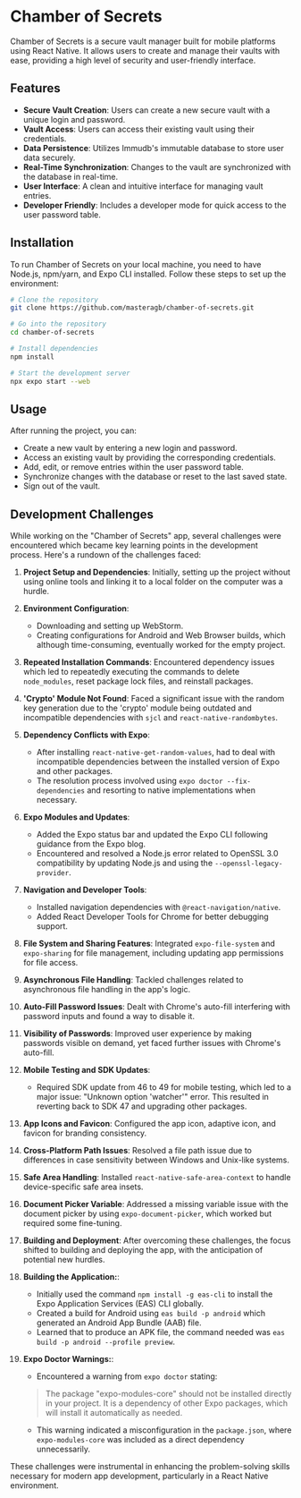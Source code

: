 # Chamber of Secrets

Chamber of Secrets is a secure vault manager built for mobile platforms using React Native. It allows users to create and manage their vaults with ease, providing a high level of security and user-friendly interface.

## Features

- **Secure Vault Creation**: Users can create a new secure vault with a unique login and password.
- **Vault Access**: Users can access their existing vault using their credentials.
- **Data Persistence**: Utilizes Immudb's immutable database to store user data securely.
- **Real-Time Synchronization**: Changes to the vault are synchronized with the database in real-time.
- **User Interface**: A clean and intuitive interface for managing vault entries.
- **Developer Friendly**: Includes a developer mode for quick access to the user password table.

## Installation

To run Chamber of Secrets on your local machine, you need to have Node.js, npm/yarn, and Expo CLI installed. Follow these steps to set up the environment:

```bash
# Clone the repository
git clone https://github.com/masteragb/chamber-of-secrets.git

# Go into the repository
cd chamber-of-secrets

# Install dependencies
npm install

# Start the development server
npx expo start --web
```

## Usage
After running the project, you can:

- Create a new vault by entering a new login and password.
- Access an existing vault by providing the corresponding credentials.
- Add, edit, or remove entries within the user password table.
- Synchronize changes with the database or reset to the last saved state.
- Sign out of the vault.

## Development Challenges

While working on the "Chamber of Secrets" app, several challenges were encountered which became key learning points in the development process. Here's a rundown of the challenges faced:

1. **Project Setup and Dependencies**: Initially, setting up the project without using online tools and linking it to a local folder on the computer was a hurdle.

2. **Environment Configuration**:
    - Downloading and setting up WebStorm.
    - Creating configurations for Android and Web Browser builds, which although time-consuming, eventually worked for the empty project.

3. **Repeated Installation Commands**: Encountered dependency issues which led to repeatedly executing the commands to delete `node_modules`, reset package lock files, and reinstall packages.

4. **'Crypto' Module Not Found**: Faced a significant issue with the random key generation due to the 'crypto' module being outdated and incompatible dependencies with `sjcl` and `react-native-randombytes`.

5. **Dependency Conflicts with Expo**:
    - After installing `react-native-get-random-values`, had to deal with incompatible dependencies between the installed version of Expo and other packages.
    - The resolution process involved using `expo doctor --fix-dependencies` and resorting to native implementations when necessary.

6. **Expo Modules and Updates**:
    - Added the Expo status bar and updated the Expo CLI following guidance from the Expo blog.
    - Encountered and resolved a Node.js error related to OpenSSL 3.0 compatibility by updating Node.js and using the `--openssl-legacy-provider`.

7. **Navigation and Developer Tools**:
    - Installed navigation dependencies with `@react-navigation/native`.
    - Added React Developer Tools for Chrome for better debugging support.

8. **File System and Sharing Features**: Integrated `expo-file-system` and `expo-sharing` for file management, including updating app permissions for file access.

9. **Asynchronous File Handling**: Tackled challenges related to asynchronous file handling in the app's logic.

10. **Auto-Fill Password Issues**: Dealt with Chrome's auto-fill interfering with password inputs and found a way to disable it.

11. **Visibility of Passwords**: Improved user experience by making passwords visible on demand, yet faced further issues with Chrome's auto-fill.

12. **Mobile Testing and SDK Updates**:
    - Required SDK update from 46 to 49 for mobile testing, which led to a major issue: "Unknown option 'watcher'" error. This resulted in reverting back to SDK 47 and upgrading other packages.

13. **App Icons and Favicon**: Configured the app icon, adaptive icon, and favicon for branding consistency.

14. **Cross-Platform Path Issues**: Resolved a file path issue due to differences in case sensitivity between Windows and Unix-like systems.

15. **Safe Area Handling**: Installed `react-native-safe-area-context` to handle device-specific safe area insets.

16. **Document Picker Variable**: Addressed a missing variable issue with the document picker by using `expo-document-picker`, which worked but required some fine-tuning.

17. **Building and Deployment**: After overcoming these challenges, the focus shifted to building and deploying the app, with the anticipation of potential new hurdles.

18. **Building the Application:**:
    - Initially used the command `npm install -g eas-cli` to install the Expo Application Services (EAS) CLI globally.
    - Created a build for Android using `eas build -p android` which generated an Android App Bundle (AAB) file.
    - Learned that to produce an APK file, the command needed was `eas build -p android --profile preview`.
     
19. **Expo Doctor Warnings:**:
    - Encountered a warning from `expo doctor` stating:
     > The package "expo-modules-core" should not be installed directly in your project. It is a dependency of other Expo packages, which will install it automatically as needed.
    - This warning indicated a misconfiguration in the `package.json`, where `expo-modules-core` was included as a direct dependency unnecessarily.


These challenges were instrumental in enhancing the problem-solving skills necessary for modern app development, particularly in a React Native environment.
